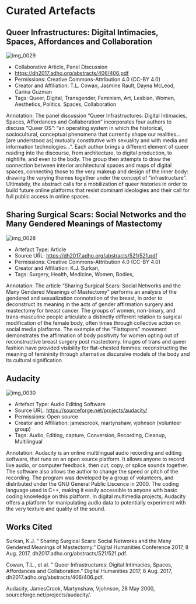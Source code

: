 # Curated Artefacts 

## Queer Infrastructures: Digital Intimacies, Spaces, Affordances and Collaboration

![img_0029](https://user-images.githubusercontent.com/31862704/31364046-6613356c-ad30-11e7-81b8-5a80b8d83978.PNG)

- Collaborative Article, Panel Discussion
- https://dh2017.adho.org/abstracts/406/406.pdf
- Permissions: Creative Commons-Attribution 4.0 (CC-BY 4.0)
- Creator and Affiliation: T.L. Cowan, Jasmine Rault, Dayna McLeod, Carina Guzman
- Tags: Queer, Digital, Transgender, Feminism, Art, Lesbian, Women, Aesthetics, Politics, Spaces, Collaboration

Annotation: The panel discussion “Queer Infrastructures: Digital Intimacies, Spaces, Affordances and Collaboration” incorporates four authors to discuss “Queer OS”: “an operating system in which the historical, sociocultural, conceptual phenomena that currently shape our realities…[are understood as] mutually constitutive with sexuality and with media and information technologies…”. Each author brings a different element of queer reading into the discourse, from architecture, to digital production, to nightlife, and even to the body. The group then attempts to draw the connection between interior architectural spaces and maps of digital spaces, connecting those to the very makeup and design of the inner body: drawing the varying themes together under the concept of “infrastructure”. Ultimately, the abstract calls for a mobilization of queer histories in order to build future online platforms that resist dominant ideologies and their call for full public access in online spaces.  

##  Sharing Surgical Scars: Social Networks and the Many Gendered Meanings of Mastectomy 

![img_0028](https://user-images.githubusercontent.com/31862704/31364096-8de7157c-ad30-11e7-83ef-7ba820544770.PNG)

- Artefact Type: Article
- Source URL: https://dh2017.adho.org/abstracts/521/521.pdf
- Permissions: Creative Commons-Attribution 4.0 (CC-BY 4.0)
- Creator and Affiliation: K.J. Surkan, 
- Tags: Surgery, Health, Medicine, Women, Bodies, 

Annotation: The article  “Sharing Surgical Scars: Social Networks and the Many Gendered Meanings of Mastectomy” performs an analysis of the gendered and sexualization connotation of the breast, in order to deconstruct its meaning in the acts of gender affirmation surgery and mastectomy for breast cancer. The groups of women, non-binary, and trans-masculine people articulate a distinctly different relation to surgical modification of the female body, often times through collective action on social media platforms. The example of the “Flattopers” movement demonstrates the affirmation of body positivity for women opting out of reconstructive breast surgery post mastectomy. Images of trans and queer fashion have provided visibility for flat-chested femmes: reconstructing the meaning of femininity through alternative discursive models of the body and its cultural signification. 

## Audacity

![img_0030](https://user-images.githubusercontent.com/31862704/31364005-42dc1b36-ad30-11e7-82b5-18bdfcd2dd38.PNG)

- Artefact Type: Audio Editing Software
- Source URL: https://sourceforge.net/projects/audacity/
- Permissions: Open source 
- Creator and Affiliation: jamescrook, martynshaw, vjohnson (volunteer group)
- Tags: Audio, Editing, capture, Conversion, Recording, Cleanup, Multilingual

Annotation: Audacity is an online multilingual audio recording and editing software, that runs on an open source platform. It allows anyone to record live audio, or computer feedback, then cut, copy, or splice sounds together. The software also allows the author to change the speed or pitch of the recording. The program was developed by a group of volunteers, and distributed under the GNU General Public Liscence in 2000. The coding language used is C++, making it easily accessible to anyone with basic coding knowledge on this platform. In digital multimedia projects, Audacity offers a platform for manipulating audio data to potentially experiment with the very texture and quality of the sound. 

## Works Cited 

Surkan, K.J. “ Sharing Surgical Scars: Social Networks and the Many Gendered Meanings of Mastectomy.” Digital Humanities Conference 2017, 8 Aug. 2017, dh2017.adho.org/abstracts/521/521.pdf.

Cowan, T.L., et al. “ Queer Infrastructures: Digital Intimacies, Spaces, Affordances and Collaboration.” Digital Humanities 2017, 8 Aug. 2017, dh2017.adho.org/abstracts/406/406.pdf.

Audacity, JamesCrook, Martynshaw, Vjohnson, 28 May 2000, sourceforge.net/projects/audacity/.
